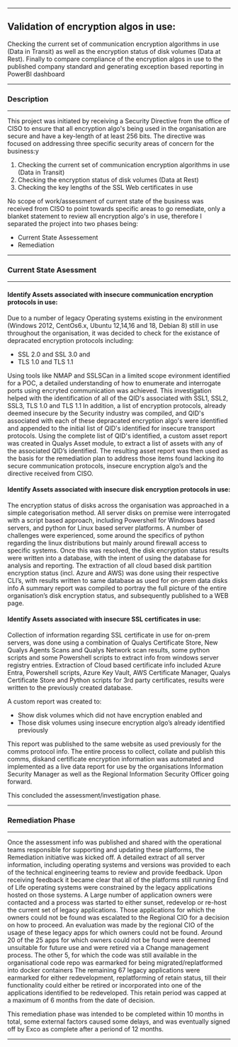 

---

## Validation of encryption algos in use:
Checking the current set of communication encryption algorithms in use (Data in Transit) as well as the encryption status of disk volumes (Data at Rest). Finally to compare compliance of the encryption algos in use to the published company standard and generating exception based reporting in PowerBI dashboard

---

### Description

---

This project was initiated by receiving a Security Directive from the office of CISO to ensure that all encryption algo's being used in the organisation are secure and have a key-length of at least 256 bits. The directive was focused on addressing three specific security areas of concern for the business:y
1. Checking the current set of communication encryption algorithms in use (Data in Transit)
2. Checking the encryption status of disk volumes (Data at Rest)
3. Checking the key lengths of the SSL Web certificates in use

No scope of work/assessment of current state of the business was received from CISO to point towards specific areas to go remediate, only a blanket statement to review all encryption algo's in use, therefore I separated the project into two phases being:
- Current State Assessement
- Remediation

---

### Current State Asessment

---

#### Identify Assets associated with insecure communication encryption protocols in use:

Due to a number of legacy Operating systems existing in the environment (Windows 2012, CentOs6.x, Ubuntu 12,14,16 and 18, Debian 8) still in use throughout the organisation, it was decided to check for the existance of depracated encryption protocols including:
- SSL 2.0 and SSL 3.0 and
- TLS 1.0 and TLS 1.1

Using tools like NMAP and SSLSCan in a limited scope evironment identified for a POC, a detailed understanding of how to enumerate and interrogate ports using encryted communication was achieved.
This investigation helped with the identification of all of the QID's associated with SSL1, SSL2, SSL3, TLS 1.0 and TLS 1.1 In addition, a list of encryption protocols, already deemed insecure by the Security industry was compiled, and QID's associated with each of these depracated encryption algo's were identified and appended to the initial list of QID's identified for insecure transport protocols.
Using the complete list of QID's identified, a custom asset report was created in Qualys Asset module, to extract a list of assets with any of the associated QID’s identified. The resulting asset report was then used as the basis for the remediation plan to address those items found lacking ito secure communication protocols, insecure encryption algo’s and the directive received from CISO.

#### Identify Assets associated with insecure disk encryption protocols in use:

The encryption status of disks across the organisation was approached in a simple categorisation method.
All server disks on premise were interrogated with a script based approach, including Powershell for Windows based servers, and python for Linux based server platforms. A number of challenges were experienced, some around the specifics of python regarding the linux distributions but mainly around firewall access to specific systems. Once this was resolved, the disk encryption status results were written into a database, with the intent of using the database for analysis and reporting. The extraction of all cloud based disk partition encryption status (incl. Azure and AWS) was done using their respective CLI’s, with results written to same database as used for on-prem data disks info
A summary report was compiled to portray the full picture of the entire organisation’s disk encryption status, and subsequently published to a WEB page.

#### Identify Assets associated with insecure SSL certificates in use:

Collection of information regarding SSL certificate in use for on-prem servers, was done using a combination of Qualys Certificate Store, New Qualys Agents Scans and Qualys Network scan results, some python scripts and some Powershell scripts to extract info from windows server registry entries.
Extraction of Cloud based certificate info included Azure Entra, Powershell scripts, Azure Key Vault, AWS Certificate Manager, Qualys Certificate Store and Python scripts for 3rd party certificates, results were written to the previously created database.

A custom report was created to:
- Show disk volumes which did not have encryption enabled and
- Those disk volumes using insecure encryption algo’s already identified previously

This report was published to the same website as used previously for the comms protocol info. The entire process to collect, collate and publish this comms, diskand certificate encryption information was automated and implemented as a live data report for use by the organisations Information Security Manager as well as the Regional Information Security Officer going forward.

This concluded the assessment/investigation phase.

---

### Remediation Phase

---

Once the assessment info was published and shared with the operational teams responsible for supporting and updating these platforms, the Remediation initiative was kicked off.
A detailed extract of all server information, including operating systems and versions was provided to each of the technical engineering teams to review and provide feedback.
Upon receiving feedback it became clear that all of the platforms still running End of Life operating systems were constrained by the legacy applications hosted on those systems. A Large number of application owners were contacted and a process was started to either sunset, redevelop or re-host the current set of legacy applications.
Those applications for which the owners could not be found was escalated to the Regional CIO for a decision on how to proceed. An evaluation was made by the regional CIO of the usage of these legacy apps for which owners could not be found. Around 20 of the 25 apps for which owners could not be found were deemed unsuitable for future use and were retired via a Change management process. The other 5, for which the code was still available in the organisational code repo was earmarked for being migrated/replatformed into docker containers
The remaining 67 legacy applications were earmarked for either redevelopment, replatforming of retain status, till their functionality could either be retired or incorporated into one of the applications identified to be redeveloped. This retain period was capped at a maximum of 6 months from the date of decision.

This remediation phase was intended to be completed within 10 months in total, some external factors caused some delays, and was eventually signed off by Exco as complete after a periond of 12 months.

---
